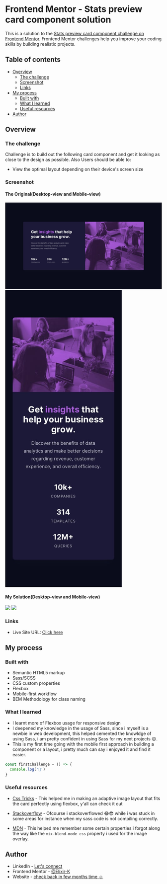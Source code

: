 # Frontend Mentor - Stats preview card component solution

This is a solution to the [Stats preview card component challenge on Frontend Mentor](https://www.frontendmentor.io/challenges/stats-preview-card-component-8JqbgoU62). Frontend Mentor challenges help you improve your coding skills by building realistic projects. 

## Table of contents

- [Overview](#overview)
  - [The challenge](#the-challenge)
  - [Screenshot](#screenshot)
  - [Links](#links)
- [My process](#my-process)
  - [Built with](#built-with)
  - [What I learned](#what-i-learned)
  - [Useful resources](#useful-resources)
- [Author](#author)

## Overview

### The challenge

Challenge is to build out the following card component and get it looking as close to the design as possible. Also Users should be able to:

- View the optimal layout depending on their device's screen size

### Screenshot

#### The Original(Desktop-view and Mobile-view)

![](./design/desktop-design.jpg) ![](./design/mobile-design.jpg)


#### My Solution(Desktop-view and Mobile-view)

![](./design/solution(desktop).jpg) ![](./design/solution(mobile).jpg)


### Links

- Live Site URL: [Click here](https://ecstatic-brattain-51bbc4.netlify.app/)

## My process

### Built with

- Semantic HTML5 markup
- Sass/SCSS
- CSS custom properties
- Flexbox
- Mobile-first workflow
- BEM Methodology for class naming

### What I learned

- I learnt more of Flexbox usage for responsive design
- I deepened my knowledge in the usage of Sass, since i myself is a newbie in web development, this helped cemented the knowldge of using Sass, i am pretty confident in using Sass for my next projects 😊.
- This is my first time going with the mobile first approach in building a component or a layout, i pretty much can say i enjoyed it and find it easier.


```js
const firstChallenge = () => {
  console.log('🎉')
}
```


### Useful resources

- [Css Tricks](https://css-tricks.com/adaptive-photo-layout-with-flexbox/) - This helped me in   making an adaptive image layout that fits the card perfectly using flexbox, y'all can check it out

- [Stackoverflow](https://stackoverflow.com) - Ofcourse i stackoverflowed 😂😎 while i was stuck in some areas for instance when my sass code is not compiling correctly.

- [MDN](https://developer.mozilla.org/) - This helped me remember some certain properties i forgot along the way like the `mix-blend-mode css` property i used for the image overlay.



## Author
- LinkedIn - [Let's connect](http://www.linkedin.com/in/yaya-usman-adaiza-430964192)
- Frontend Mentor - [@Elixir-K](https://www.frontendmentor.io/profile/Elixir-K)
- Website - [check back in few months time ☺]()



